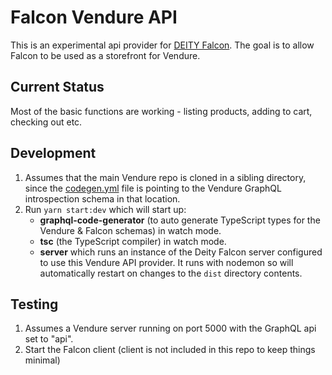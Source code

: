 # Falcon Vendure API

This is an experimental api provider for [DEITY Falcon](https://github.com/deity-io/falcon). The goal is to allow Falcon to be used as a storefront for Vendure.

## Current Status

Most of the basic functions are working - listing products, adding to cart, checking out etc.

## Development

1. Assumes that the main Vendure repo is cloned in a sibling directory, since the [codegen.yml](./codegen.yml) file is pointing to the Vendure GraphQL introspection schema in that location.
2. Run `yarn start:dev` which will start up:
   * **graphql-code-generator** (to auto generate TypeScript types for the Vendure & Falcon schemas) in watch mode.
   * **tsc** (the TypeScript compiler) in watch mode.
   * **server** which runs an instance of the Deity Falcon server configured to use this Vendure API provider. It runs with nodemon so will automatically restart on changes to the `dist` directory contents.

## Testing

1. Assumes a Vendure server running on port 5000 with the GraphQL api set to "api".
2. Start the Falcon client (client is not included in this repo to keep things minimal)
